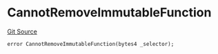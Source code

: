 # CannotRemoveImmutableFunction
[Git Source](https://github.com/thrackle-io/rules-engine/blob/3234c3c6e5bf5f01811a34cd7cc6e00de73aa6c7/src/protocol/economic/ruleProcessor/RuleProcessorDiamondLib.sol)


```solidity
error CannotRemoveImmutableFunction(bytes4 _selector);
```

